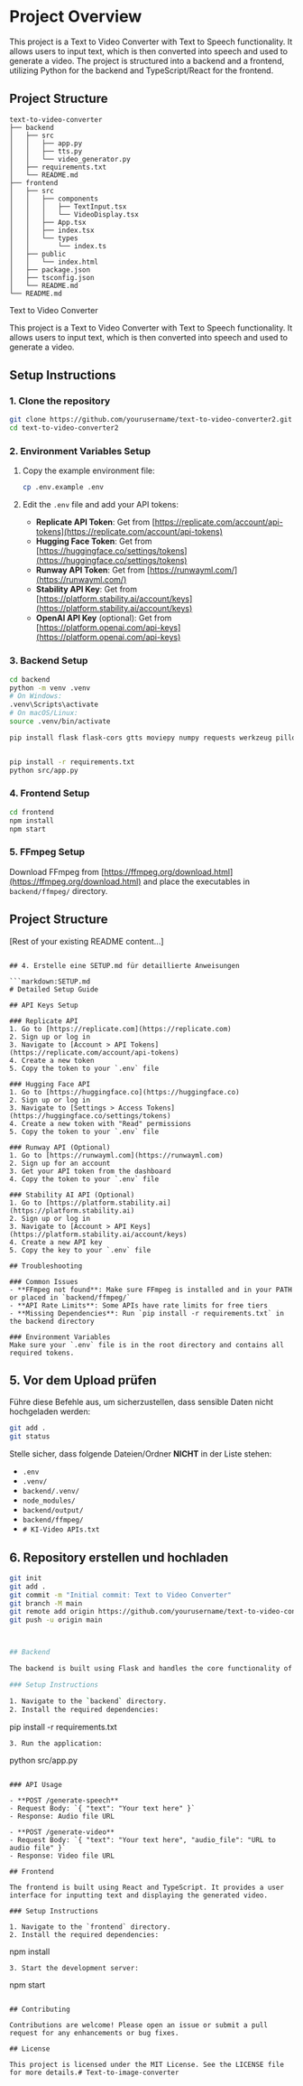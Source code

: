 # Project Overview

This project is a Text to Video Converter with Text to Speech functionality. It allows users to input text, which is then converted into speech and used to generate a video. The project is structured into a backend and a frontend, utilizing Python for the backend and TypeScript/React for the frontend.

## Project Structure

```
text-to-video-converter
├── backend
│   ├── src
│   │   ├── app.py
│   │   ├── tts.py
│   │   └── video_generator.py
│   ├── requirements.txt
│   └── README.md
├── frontend
│   ├── src
│   │   ├── components
│   │   │   ├── TextInput.tsx
│   │   │   └── VideoDisplay.tsx
│   │   ├── App.tsx
│   │   ├── index.tsx
│   │   └── types
│   │       └── index.ts
│   ├── public
│   │   └── index.html
│   ├── package.json
│   ├── tsconfig.json
│   └── README.md
└── README.md
```


Text to Video Converter

This project is a Text to Video Converter with Text to Speech functionality. It allows users to input text, which is then converted into speech and used to generate a video.

## Setup Instructions

### 1. Clone the repository
```bash
git clone https://github.com/yourusername/text-to-video-converter2.git
cd text-to-video-converter2
```

### 2. Environment Variables Setup
1. Copy the example environment file:
   ```bash
   cp .env.example .env
   ```

2. Edit the `.env` file and add your API tokens:
   - **Replicate API Token**: Get from [https://replicate.com/account/api-tokens](https://replicate.com/account/api-tokens)
   - **Hugging Face Token**: Get from [https://huggingface.co/settings/tokens](https://huggingface.co/settings/tokens)
   - **Runway API Token**: Get from [https://runwayml.com/](https://runwayml.com/)
   - **Stability API Key**: Get from [https://platform.stability.ai/account/keys](https://platform.stability.ai/account/keys)
   - **OpenAI API Key** (optional): Get from [https://platform.openai.com/api-keys](https://platform.openai.com/api-keys)

### 3. Backend Setup
```bash
cd backend
python -m venv .venv
# On Windows:
.venv\Scripts\activate
# On macOS/Linux:
source .venv/bin/activate

pip install flask flask-cors gtts moviepy numpy requests werkzeug pillow python-dotenv replicate huggingface-hub gradio-client


pip install -r requirements.txt
python src/app.py
```

### 4. Frontend Setup
```bash
cd frontend
npm install
npm start
```

### 5. FFmpeg Setup
Download FFmpeg from [https://ffmpeg.org/download.html](https://ffmpeg.org/download.html) and place the executables in `backend/ffmpeg/` directory.

## Project Structure
[Rest of your existing README content...]
```

## 4. Erstelle eine SETUP.md für detaillierte Anweisungen

```markdown:SETUP.md
# Detailed Setup Guide

## API Keys Setup

### Replicate API
1. Go to [https://replicate.com](https://replicate.com)
2. Sign up or log in
3. Navigate to [Account > API Tokens](https://replicate.com/account/api-tokens)
4. Create a new token
5. Copy the token to your `.env` file

### Hugging Face API
1. Go to [https://huggingface.co](https://huggingface.co)
2. Sign up or log in
3. Navigate to [Settings > Access Tokens](https://huggingface.co/settings/tokens)
4. Create a new token with "Read" permissions
5. Copy the token to your `.env` file

### Runway API (Optional)
1. Go to [https://runwayml.com](https://runwayml.com)
2. Sign up for an account
3. Get your API token from the dashboard
4. Copy the token to your `.env` file

### Stability AI API (Optional)
1. Go to [https://platform.stability.ai](https://platform.stability.ai)
2. Sign up or log in
3. Navigate to [Account > API Keys](https://platform.stability.ai/account/keys)
4. Create a new API key
5. Copy the key to your `.env` file

## Troubleshooting

### Common Issues
- **FFmpeg not found**: Make sure FFmpeg is installed and in your PATH or placed in `backend/ffmpeg/`
- **API Rate Limits**: Some APIs have rate limits for free tiers
- **Missing Dependencies**: Run `pip install -r requirements.txt` in the backend directory

### Environment Variables
Make sure your `.env` file is in the root directory and contains all required tokens.
```

## 5. Vor dem Upload prüfen

Führe diese Befehle aus, um sicherzustellen, dass sensible Daten nicht hochgeladen werden:

```bash
git add .
git status
```

Stelle sicher, dass folgende Dateien/Ordner **NICHT** in der Liste stehen:
- `.env`
- `.venv/`
- `backend/.venv/`
- `node_modules/`
- `backend/output/`
- `backend/ffmpeg/`
- `# KI-Video APIs.txt`

## 6. Repository erstellen und hochladen

```bash
git init
git add .
git commit -m "Initial commit: Text to Video Converter"
git branch -M main
git remote add origin https://github.com/yourusername/text-to-video-converter2.git
git push -u origin main



## Backend

The backend is built using Flask and handles the core functionality of converting text to speech and generating videos.

### Setup Instructions

1. Navigate to the `backend` directory.
2. Install the required dependencies:
   ```
   pip install -r requirements.txt
   ```
3. Run the application:
   ```
   python src/app.py
   ```

### API Usage

- **POST /generate-speech**
  - Request Body: `{ "text": "Your text here" }`
  - Response: Audio file URL

- **POST /generate-video**
  - Request Body: `{ "text": "Your text here", "audio_file": "URL to audio file" }`
  - Response: Video file URL

## Frontend

The frontend is built using React and TypeScript. It provides a user interface for inputting text and displaying the generated video.

### Setup Instructions

1. Navigate to the `frontend` directory.
2. Install the required dependencies:
   ```
   npm install
   ```
3. Start the development server:
   ```
   npm start
   ```

## Contributing

Contributions are welcome! Please open an issue or submit a pull request for any enhancements or bug fixes.

## License

This project is licensed under the MIT License. See the LICENSE file for more details.#   T e x t - t o - i m a g e - c o n v e r t e r 
 
 
